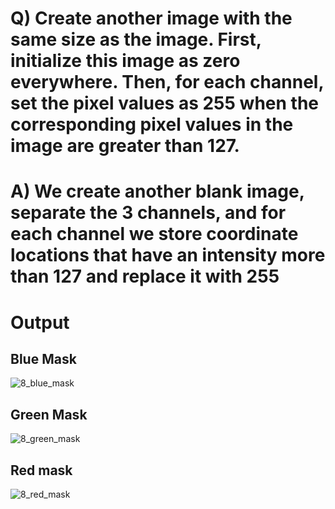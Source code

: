 # Q) Create another image with the same size as the image. First, initialize this image as zero everywhere. Then, for each channel, set the pixel values as 255 when the corresponding pixel values in the image are greater than 127.
# A) We create another blank image, separate the 3 channels, and for each channel we store coordinate locations that have an intensity more than 127 and replace it with 255

# Output 
## Blue Mask
![8_blue_mask](https://github.com/nisarg15/Basic_Computer_Vision/assets/89348092/8f6142b5-862b-46c3-8b99-e758557784e0)
## Green Mask
![8_green_mask](https://github.com/nisarg15/Basic_Computer_Vision/assets/89348092/ecbb0917-20f2-4655-a8ad-0bae6367d247)
## Red mask
![8_red_mask](https://github.com/nisarg15/Basic_Computer_Vision/assets/89348092/128385f6-8655-4f47-af66-36ced4c64348)



